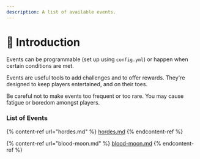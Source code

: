 ```yaml
---
description: A list of available events.
---
```


# 🎈 Introduction

Events can be programmable (set up using `config.yml`) or happen when certain conditions are met.

Events are useful tools to add challenges and to offer rewards. They're designed to keep players entertained, and on their toes.

Be careful not to make events too frequent or too rare. You may cause fatigue or boredom amongst players.

### List of Events

{% content-ref url="hordes.md" %}
[hordes.md](hordes.md)
{% endcontent-ref %}

{% content-ref url="blood-moon.md" %}
[blood-moon.md](blood-moon.md)
{% endcontent-ref %}
